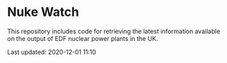 # Nuke Watch

This repository includes code for retrieving the latest information available on the output of EDF nuclear power plants in the UK.

Last updated: 2020-12-01 11:10